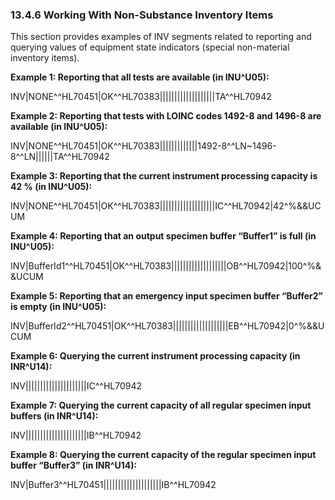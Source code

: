 ### 13.4.6 Working With Non-Substance Inventory Items

This section provides examples of INV segments related to reporting and querying values of equipment state indicators (special non-material inventory items).

**Example 1: Reporting that all tests are available (in INU^U05):**

INV|NONE^^HL70451|OK^^HL70383|||||||||||||||||||TA^^HL70942

**Example 2: Reporting that tests with LOINC codes 1492-8 and 1496-8 are available (in INU^U05):**

INV|NONE^^HL70451|OK^^HL70383|||||||||||||1492-8^^LN~1496-8^^LN||||||TA^^HL70942

**Example 3: Reporting that the current instrument processing capacity is 42 % (in INU^U05):**

INV|NONE^^HL70451|OK^^HL70383|||||||||||||||||||IC^^HL70942|42^%&&UCUM

**Example 4: Reporting that an output specimen buffer “Buffer1” is full (in INU^U05):**

INV|BufferId1^^HL70451|OK^^HL70383|||||||||||||||||||OB^^HL70942|100^%&&UCUM

**Example 5: Reporting that an emergency input specimen buffer “Buffer2” is empty (in INU^U05):**

INV|BufferId2^^HL70451|OK^^HL70383|||||||||||||||||||EB^^HL70942|0^%&&UCUM

**Example 6: Querying the current instrument processing capacity (in INR^U14):**

INV|||||||||||||||||||||IC^^HL70942

**Example 7: Querying the current capacity of all regular specimen input buffers (in INR^U14):**

INV|||||||||||||||||||||IB^^HL70942

**Example 8: Querying the current capacity of the regular specimen input buffer “Buffer3” (in INR^U14):**

INV|Buffer3^^HL70451||||||||||||||||||||IB^^HL70942
